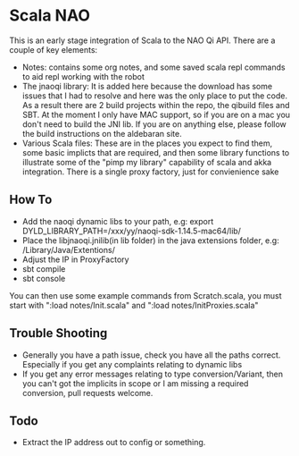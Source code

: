 Scala NAO
=========

This is an early stage integration of Scala to the NAO Qi API. There are a couple of key elements:

* Notes: contains some org notes, and some saved scala repl commands to aid repl working with the robot
* The jnaoqi library: It is added here because the download has some issues that I had to resolve and here was the only place to put the code. As a result there are 2 build projects within the repo, the qibuild files and SBT. At the moment I only have MAC support, so if you are on a mac you don't need to build the JNI lib. If you are on anything else, please follow the build instructions on the aldebaran site.
* Various Scala files: These are in the places you expect to find them, some basic implicts that are required, and then some library functions to illustrate some of the "pimp my library" capability of scala and akka integration. There is a single proxy factory, just for convienience sake

How To
------

* Add the naoqi dynamic libs to your path, e.g: export DYLD_LIBRARY_PATH=/xxx/yy/naoqi-sdk-1.14.5-mac64/lib/
* Place the libjnaoqi.jnilib(in lib folder) in the java extensions folder, e.g: /Library/Java/Extentions/
* Adjust the IP in ProxyFactory
* sbt compile
* sbt console

You can then use some example commands from Scratch.scala, you must start with ":load notes/Init.scala" and ":load notes/InitProxies.scala"    

Trouble Shooting
---------------

* Generally you have a path issue, check you have all the paths correct. Especially if you get any complaints relating to dynamic libs
* If you get any error messages relating to type conversion/Variant, then you can't got the implicits in scope or I am missing a required conversion, pull requests welcome.

Todo
----

* Extract the IP address out to config or something. 




